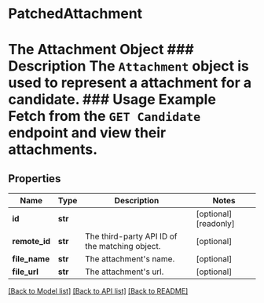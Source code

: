 # PatchedAttachment

# The Attachment Object ### Description The `Attachment` object is used to represent a attachment for a candidate.  ### Usage Example Fetch from the `GET Candidate` endpoint and view their attachments.
## Properties
Name | Type | Description | Notes
------------ | ------------- | ------------- | -------------
**id** | **str** |  | [optional] [readonly] 
**remote_id** | **str** | The third-party API ID of the matching object. | [optional] 
**file_name** | **str** | The attachment&#39;s name. | [optional] 
**file_url** | **str** | The attachment&#39;s url. | [optional] 

[[Back to Model list]](../README.md#documentation-for-models) [[Back to API list]](../README.md#documentation-for-api-endpoints) [[Back to README]](../README.md)


